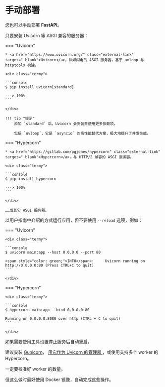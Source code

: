 # 手动部署

您也可以手动部署 **FastAPI**。

只要安装 Uvicorn 等 ASGI 兼容的服务器：

=== "Uvicorn"

    * <a href="https://www.uvicorn.org/" class="external-link" target="_blank">Uvicorn</a>，快如闪电的 ASGI 服务器，基于 uvloop 与 httptools 构建。
    
    <div class="termy">
    
    ```console
    $ pip install uvicorn[standard]
    
    ---> 100%
    ```
    
    </div>
    
    !!! tip "提示"
        添加 `standard` 后，Uvicorn 会安装并使用更多依赖项。
        
        包括 `uvloop`，它是 `asyncio` 的高性能替代方案，极大地提升了并发性能。

=== "Hypercorn"

    * <a href="https://gitlab.com/pgjones/hypercorn" class="external-link" target="_blank">Hypercorn</a>，与 HTTP/2 兼容的 ASGI 服务器。
    
    <div class="termy">
    
    ```console
    $ pip install hypercorn
    
    ---> 100%
    ```
    
    </div>
    
    ……或其它 ASGI 服务器。

以用户指南中介绍的方式运行应用，但不要使用 `--reload` 选项，例如：

=== "Uvicorn"

    <div class="termy">
    
    ```console
    $ uvicorn main:app --host 0.0.0.0 --port 80
    
    <span style="color: green;">INFO</span>:     Uvicorn running on http://0.0.0.0:80 (Press CTRL+C to quit)
    ```
    
    </div>

=== "Hypercorn"

    <div class="termy">
    
    ```console
    $ hypercorn main:app --bind 0.0.0.0:80
    
    Running on 0.0.0.0:8080 over http (CTRL + C to quit)
    ```
    
    </div>

如果需要使用工具设置停止服务后自动重启。

建议安装 <a href="https://gunicorn.org/" class="external-link" target="_blank">Gunicorn</a>， <a href="https://www.uvicorn.org/#running-with-gunicorn" class="external-link" target="_blank">用它作为 Uvicorn 的管理器 </a>，或使用支持多个 worker 的 Hypercorn。

一定要校准好 worker 的数量。

但这么做时最好使用 Docker 镜像，自动完成这些操作。
